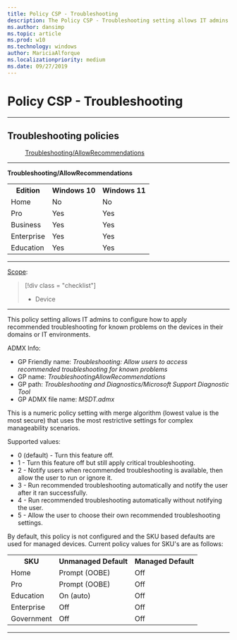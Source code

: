 ```yaml
---
title: Policy CSP - Troubleshooting
description: The Policy CSP - Troubleshooting setting allows IT admins to configure how to apply recommended troubleshooting for known problems on the devices in their domains.
ms.author: dansimp
ms.topic: article
ms.prod: w10
ms.technology: windows
author: MariciaAlforque
ms.localizationpriority: medium
ms.date: 09/27/2019
---
```


# Policy CSP - Troubleshooting



<hr/>

<!--Policies-->
## Troubleshooting policies  

<dl>
  <dd>
    <a href="#troubleshooting-allowrecommendations">Troubleshooting/AllowRecommendations</a>
  </dd>
</dl>


<hr/>

<!--Policy-->
<a href="" id="troubleshooting-allowrecommendations"></a>**Troubleshooting/AllowRecommendations**  

<!--SupportedSKUs-->
<table>
<tr>
    <th>Edition</th>
    <th>Windows 10</th>
    <th>Windows 11</th>
</tr>
<tr>
    <td>Home</td>
    <td>No</td>
    <td>No</td>
</tr>
<tr>
    <td>Pro</td>
    <td>Yes</td>
    <td>Yes</td>
</tr>
<tr>
    <td>Business</td>
    <td>Yes</td>
    <td>Yes</td>
</tr>
<tr>
    <td>Enterprise</td>
    <td>Yes</td>
    <td>Yes</td>
</tr>
<tr>
    <td>Education</td>
    <td>Yes</td>
    <td>Yes</td>
</tr>
</table>

<!--/SupportedSKUs-->
<hr/>

<!--Scope-->
[Scope](./policy-configuration-service-provider.md#policy-scope):

> [!div class = "checklist"]
> * Device

<hr/>

<!--/Scope-->
<!--Description-->
This policy setting allows IT admins to configure how to apply recommended troubleshooting for known problems on the devices in their domains or IT environments.

<!--/Description-->
<!--ADMXMapped-->
ADMX Info:  
-   GP Friendly name: *Troubleshooting: Allow users to access recommended troubleshooting for known problems*
-   GP name: *TroubleshootingAllowRecommendations*
-   GP path: *Troubleshooting and Diagnostics/Microsoft Support Diagnostic Tool*
-   GP ADMX file name: *MSDT.admx*

<!--/ADMXMapped-->
<!--SupportedValues-->
This is a numeric policy setting with merge algorithm (lowest value is the most secure) that uses the most restrictive settings for complex manageability scenarios.

Supported values:  
-   0 (default) - Turn this feature off.
-   1 - Turn this feature off but still apply critical troubleshooting.
-   2 - Notify users when recommended troubleshooting is available, then allow the user to run or ignore it.
-   3 - Run recommended troubleshooting automatically and notify the user after it ran successfully.
-   4 - Run recommended troubleshooting automatically without notifying the user.
-   5 - Allow the user to choose their own recommended troubleshooting settings.

By default, this policy is not configured and the SKU based defaults are used for managed devices. Current policy values for SKU's are as follows:
<table>
<tr>
    <th>SKU</th>
    <th>Unmanaged Default</th>
    <th>Managed Default</th>
</tr>
<tr>
    <td>Home</td>
    <td>Prompt (OOBE)</td>
    <td>Off</td>
</tr>
<tr>
    <td>Pro</td>
    <td>Prompt (OOBE)</td>
    <td>Off</td>
</tr>
<tr>
    <td>Education</td>
    <td>On (auto)</td>
    <td>Off</td>
</tr>
<tr>
    <td>Enterprise</td>
    <td>Off</td>
    <td>Off</td>
</tr>
<tr>
    <td>Government</td>
    <td>Off</td>
    <td>Off</td>
</tr>
</table>

<!--/SupportedValues-->
<!--Example-->

<!--/Example-->
<!--Validation-->

<!--/Validation-->
<!--/Policy-->
<hr/>

<!--/Policies-->


